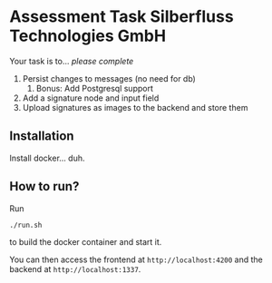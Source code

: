 # Assessment Task Silberfluss Technologies GmbH

Your task is to... *please complete*

1. Persist changes to messages (no need for db)
   1. Bonus: Add Postgresql support
2. Add a signature node and input field
3. Upload signatures as images to the backend and store them

## Installation

Install docker... duh.

## How to run?

Run

```bash
./run.sh
```

to build the docker container and start it.

You can then access the frontend at `http://localhost:4200` and the backend at `http://localhost:1337`.
